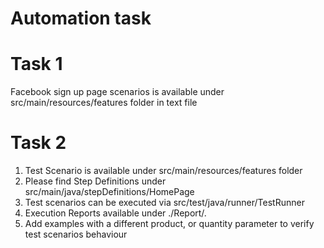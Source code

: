 # Automation task
# Task 1
Facebook sign up page scenarios is available under src/main/resources/features folder in text file

# Task 2
1. Test Scenario is available under src/main/resources/features folder
2. Please find Step Definitions under src/main/java/stepDefinitions/HomePage
3. Test scenarios can be executed via src/test/java/runner/TestRunner
4. Execution Reports available under ./Report/.
5. Add examples with a different product, or quantity parameter to verify test scenarios behaviour